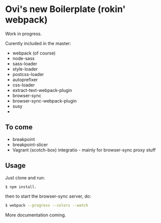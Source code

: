 # Ovi's new Boilerplate (rokin' webpack)

Work in progress.

Curently included in the master:
* webpack (of course)
* node-sass
* sass-loader
* style-loader
* postcss-loader
* autoprefixer
* css-loader
* extract-text-webpack-plugin
* browser-sync
* browser-sync-webpack-plugin
* susy
* 

## To come
* breakpoint
* breakpoint-slicer
* Vagrant (scotch-box) integratio - mainly for browser-sync proxy stuff


## Usage

Just clone and run:

```sh
$ npm install.
```

then to start the browser-sync server, do: 
```sh
$ webpack --progress --colors --watch
```


More documentation coming.
